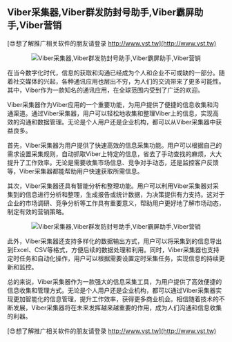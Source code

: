 ## **Viber采集器,Viber群发防封号助手,Viber霸屏助手,Viber营销**

[😍想了解推广相关软件的朋友请登录 http://www.vst.tw](http://www.vst.tw)

 <center><img src="https://vst.tw/MP4/tuiguang/png/7.png" alt="Viber采集器,Viber群发防封号助手,Viber霸屏助手,Viber营销"></center>

在当今数字化时代，信息的获取和沟通已经成为个人和企业不可或缺的一部分。随着社交媒体的兴起，各种通讯应用也层出不穷，为人们的交流带来了更多可能性。其中，Viber作为一款知名的通讯应用，在全球范围内受到了广泛的欢迎。

Viber采集器作为Viber应用的一个重要功能，为用户提供了便捷的信息收集和沟通渠道。通过Viber采集器，用户可以轻松地收集和整理Viber上的信息，实现高效的沟通和数据管理。无论是个人用户还是企业机构，都可以从Viber采集器中获益良多。

首先，Viber采集器为用户提供了快速高效的信息采集功能。用户可以根据自己的需求设置采集规则，自动抓取Viber上特定的信息，省去了手动查找的麻烦，大大提升了工作效率。无论是需要收集市场信息、竞争对手动态，还是监控客户反馈等，Viber采集器都能帮助用户快速获取所需信息。

其次，Viber采集器还具有智能分析和整理功能。用户可以利用Viber采集器对采集到的信息进行分析和整理，生成报告或统计数据，为决策提供有力支持。这对于企业的市场调研、竞争分析等工作具有重要意义，帮助用户更好地了解市场动态，制定有效的营销策略。

 <center><img src="https://vst.tw/MP4/tuiguang/png/3.png" alt="Viber采集器,Viber群发防封号助手,Viber霸屏助手,Viber营销"></center>

此外，Viber采集器还支持多样化的数据输出方式，用户可以将采集到的信息导出到Excel、CSV等格式，方便后续的数据处理和利用。同时，Viber采集器也支持定时任务和自动化操作，用户可以根据需要设置定时采集任务，实现信息的持续更新和监控。

总的来说，Viber采集器作为一款强大的信息采集工具，为用户提供了高效便捷的信息收集和管理方式。无论是个人用户还是企业机构，都可以通过Viber采集器实现更加智能化的信息管理，提升工作效率，获得更多商业机会。相信随着技术的不断发展，Viber采集器将在未来发挥越来越重要的作用，成为人们沟通和信息收集的利器。

[😍想了解推广相关软件的朋友请登录 http://www.vst.tw](http://www.vst.tw)



